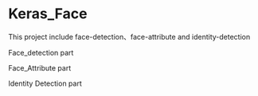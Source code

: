 # Keras_Face
This project include face-detection、face-attribute and identity-detection

Face_detection part

Face_Attribute part

Identity Detection part
